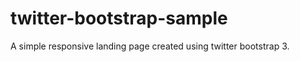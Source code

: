 twitter-bootstrap-sample
========================

A simple responsive landing page created using twitter bootstrap 3.
